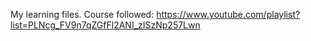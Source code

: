 My learning files.
Course followed: https://www.youtube.com/playlist?list=PLNcg_FV9n7qZGfFl2ANI_zISzNp257Lwn
